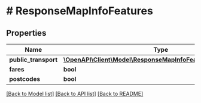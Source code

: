 # # ResponseMapInfoFeatures

## Properties

Name | Type | Description | Notes
------------ | ------------- | ------------- | -------------
**public_transport** | [**\OpenAPI\Client\Model\ResponseMapInfoFeaturesPublicTransport**](ResponseMapInfoFeaturesPublicTransport.md) |  | [optional]
**fares** | **bool** |  |
**postcodes** | **bool** |  |

[[Back to Model list]](../../README.md#models) [[Back to API list]](../../README.md#endpoints) [[Back to README]](../../README.md)
